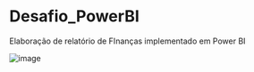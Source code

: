 # Desafio_PowerBI
Elaboração de relatório de FInanças implementado em Power BI


![image](https://github.com/jromolina/Desafio_PowerBI/assets/30197988/1872ef70-a2b2-4ea0-a1b7-b69c971ad934)

